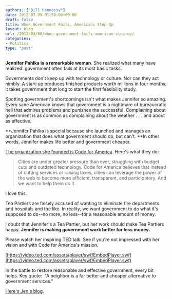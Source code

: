 ```yaml
---
authors: ["Bill Hennessy"]
date: 2012-03-09 01:58:00+00:00
draft: false
title: When Government Fails, Americans Step Up
layout: blog
url: /2012/03/08/when-government-fails-american-step-up/
categories:
- Politics
type: "post"
---
```


**Jennifer Pahlka is a remarkable woman**. She realized what many have realized: government often fails at its most basic tasks.

Governments don't keep up with technology or culture. Nor can they act nimbly. A start-up produces finished products worth millions in four months; it takes government that long to start the first feasibility study.

Spotting government's shortcomings isn't what makes Jennifer so amazing. Every sane American knows that government is a nightmare of bureaucratic hell that admires problems and punishes the successful. Complaining about government is as common as complaining about the weather . . . and about as effective.

**Jennifer Pahlka is special because she launched and manages an organization that does what government should do, but can't. **In other words, Jennifer makes life better and government cheaper.

[The organization she founded is Code for America](https://codeforamerica.org/). Here's what they do:


> Cities are under greater pressure than ever, struggling with budget cuts and outdated technology. Code for America believes that instead of cutting services or raising taxes, cities can leverage the power of the web to become more efficient, transparent, and participatory. And we want to help them do it.


I love this.

Tea Partiers are falsely accused of wanting to eliminate fire departments and hospitals and the like. In reality, we want government to do what it's supposed to do--no more, no less--for a reasonable amount of money.

I doubt that Jennifer's a Tea Partier, but her work should make Tea Partiers happy. **Jennifer is making government work better for less money.**

Please watch her inspiring TED talk. See if you're not impressed with her vision and with Code for America's mission.

[https://video.ted.com/assets/player/swf/EmbedPlayer.swf](https://video.ted.com/assets/player/swf/EmbedPlayer.swf)

In the battle to restore reasonable and effective government, every bit helps. Key quote:  "A neighbor is a far better and cheaper alternative to government services."

[Here's Jen's blog](https://codeforamerica.org/author/jen/).
